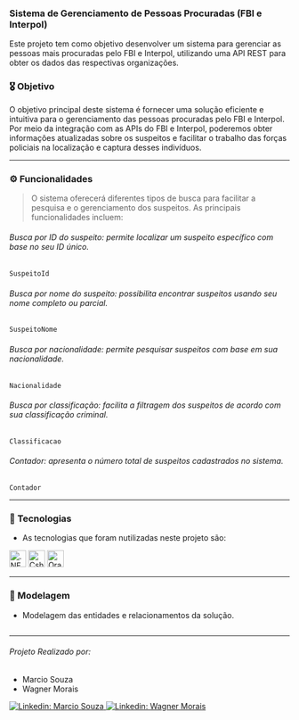 ### Sistema de Gerenciamento de Pessoas Procuradas (FBI e Interpol)

Este projeto tem como objetivo desenvolver um sistema para gerenciar as pessoas mais procuradas pelo FBI e Interpol, utilizando uma API REST para obter os dados das respectivas organizações.


### 🎖️ Objetivo

O objetivo principal deste sistema é fornecer uma solução eficiente e intuitiva para o gerenciamento das pessoas procuradas pelo FBI e Interpol. Por meio da integração com as APIs do FBI e Interpol, poderemos obter informações atualizadas sobre os suspeitos e facilitar o trabalho das forças policiais na localização e captura desses indivíduos.

---

### ⚙️ Funcionalidades

> O sistema oferecerá diferentes tipos de busca para facilitar a pesquisa e o gerenciamento dos suspeitos. As principais funcionalidades incluem:

###### Busca por ID do suspeito: permite localizar um suspeito específico com base no seu ID único.

```
SuspeitoId
```
###### Busca por nome do suspeito: possibilita encontrar suspeitos usando seu nome completo ou parcial.

```
SuspeitoNome
```
###### Busca por nacionalidade: permite pesquisar suspeitos com base em sua nacionalidade.

```
Nacionalidade
```
###### Busca por classificação: facilita a filtragem dos suspeitos de acordo com sua classificação criminal.

```
Classificacao
```
###### Contador: apresenta o número total de suspeitos cadastrados no sistema.

```
Contador
```
---
### 🚀 Tecnologias

* As tecnologias que foram nutilizadas neste projeto são:

<div>
    <img height="30em" alt=".NET" src="https://img.shields.io/badge/.NET-5C2D91?style=for-the-badge&logo=.net&logoColor=white"> 
    <img height="30em" alt="Csharp" src="https://img.shields.io/badge/C%23-239120?style=for-the-badge&logo=c-sharp&logoColor=white"> 
    <img height="30em" alt="Oracle" src="https://img.shields.io/badge/Oracle-F80000?style=for-the-badge&logo=oracle&logoColor=black
">   

</div>

---

### 📑 Modelagem

* Modelagem das entidades e relacionamentos da solução.

```

```
---

###### Projeto Realizado por:
- Marcio Souza 
- Wagner Morais

<div>
    <a href="https://www.linkedin.com/in/marciiosouza/"> <img alt="Linkedin: Marcio Souza" src="https://img.shields.io/badge/LinkedIn-0077B5?style=for-the-badge&logo=linkedin&logoColor=white">
    <a href="https://www.linkedin.com/in/wagner-morais-araujo-646375118"> <img alt="Linkedin: Wagner Morais" src="https://img.shields.io/badge/LinkedIn-0077B5?style=for-the-badge&logo=linkedin&logoColor=white">   

</div>

